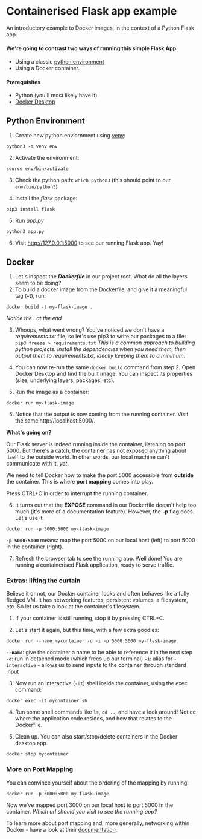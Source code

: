 # Containerised Flask app example
An introductory example to Docker images, in the context of a Python Flask app.

#### We're going to contrast two ways of running this simple Flask App:

* Using a classic [python environment](https://docs.python.org/3/library/venv.html)
* Using a Docker container.

#### Prerequisites

* Python (you'll most likely have it)
* [Docker Desktop](https://www.docker.com/products/docker-desktop/)

## Python Environment
1. Create new python enviornment using [venv](https://docs.python.org/3/library/venv.html):
```
python3 -m venv env
```
2. Activate the environment: 
```
source env/bin/activate
```
3. Check the python path: `which python3` (this should point to our `env/bin/python3`)
    
4. Install the _flask_ package:
```
pip3 install flask
```
5. Run _app.py_
```
python3 app.py
```
6. Visit http://127.0.0.1:5000 to see our running Flask app. Yay!

## Docker 
1. Let's inspect the ___Dockerfile___ in our project root. What do all the layers seem to be doing?
2. To build a docker image from the Dockerfile, and give it a meaningful tag (**-t**), run: 
```
docker build -t my-flask-image .
```
_Notice the . at the end_

3. Whoops, what went wrong? You've noticed we don't have a _requirements.txt_ file, so let's use pip3 to write our packages to a file: 
``` pip3 freeze > requirements.txt ```
_This is a common approach to building python projects. Install the dependencies when you need them, then output them to requirements.txt, ideally keeping them to a minimum._

4. You can now re-run the same `docker build` command from step 2. Open Docker Desktop and find the built image. You can inspect its properties (size, underlying layers, packages, etc).

4. Run the image as a container: 
```
docker run my-flask-image
```
5. Notice that the output is now coming from the running container. Visit the same http://localhost:5000/. 

**What's going on?**

Our Flask server is indeed running inside the container, listening on port 5000. But there's a catch, the container has not exposed anything about itself to the outside world. In other words, our local machine can't communicate with it, _yet_.

We need to tell Docker how to make the port 5000 accessible from **outside** the container. This is where **port mapping** comes into play.

Press CTRL+C in order to interrupt the running container.

6. It turns out that the **EXPOSE** command in our Dockerfile doesn't help too much (it's more of a documentation feature). However, the **-p** flag does. Let's use it.
```
docker run -p 5000:5000 my-flask-image
```
**`-p 5000:5000`** means: map the port 5000 on our local host (left) to port 5000 in the container (right).

7. Refresh the browser tab to see the running app. Well done! You are running a containerised Flask application, ready to serve traffic.

### Extras: lifting the curtain 

Believe it or not, our Docker container looks and often behaves like a fully fledged VM. It has networking features, persistent volumes, a filesystem, etc.
So let us take a look at the container's filesystem.

1. If your container is still running, stop it by pressing CTRL+C.

2. Let's start it again, but this time, with a few extra goodies:
```
docker run --name mycontainer -d -i -p 5000:5000 my-flask-image 
```

**`--name`**: give the container a name to be able to reference it in the next step
**`-d`**: run in detached mode (which frees up our terminal)
**`-i`**: alias for `-interactive` - allows us to send inputs to the container through standard input

3. Now run an interactive (`-it`) shell inside the container, using the exec command:
```
docker exec -it mycontainer sh
```

4. Run some shell commands like `ls`, `cd ..`, and have a look around! Notice where the application code resides, and how that relates to the Dockerfile.

5. Clean up. You can also start/stop/delete containers in the Docker desktop app.
```
docker stop mycontainer
```

### More on Port Mapping

You can convince yourself about the ordering of the mapping by running:
```
docker run -p 3000:5000 my-flask-image
```
Now we've mapped port 3000 on our local host to port 5000 in the container. _Which url should you visit to see the running app?_

To learn more about port mapping and, more generally, networking within Docker - have a look at their [ documentation](https://docs.docker.com/engine/network/#published-ports).
